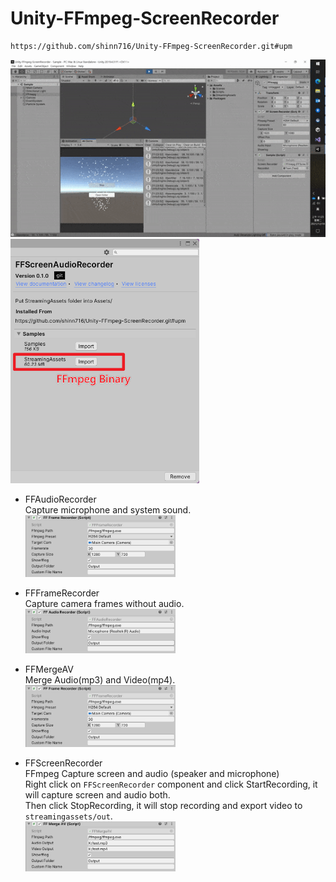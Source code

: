 # Unity-FFmpeg-ScreenRecorder
```
https://github.com/shinn716/Unity-FFmpeg-ScreenRecorder.git#upm
```    

<img src="https://github.com/shinn716/Unity-FFmpeg-ScreenRecorder/blob/main/img/img_2.gif" /></a>  
<img src="https://github.com/shinn716/Unity-FFmpeg-ScreenRecorder/blob/main/img/img_2-0.png" width="60%"/></a>  

* FFAudioRecorder  
Capture microphone and system sound.  
<img src="https://github.com/shinn716/Unity-FFmpeg-ScreenRecorder/blob/main/img/img_2-1.png" width="50%"/></a>  

* FFFrameRecorder  
Capture camera frames without audio.  
<img src="https://github.com/shinn716/Unity-FFmpeg-ScreenRecorder/blob/main/img/img_2-2.png" width="50%"/></a>  

* FFMergeAV  
Merge Audio(mp3) and Video(mp4).  
<img src="https://github.com/shinn716/Unity-FFmpeg-ScreenRecorder/blob/main/img/img_2-3.png" width="50%"/></a>  

* FFScreenRecorder  
FFmpeg Capture screen and audio (speaker and microphone)  
Right click on ```FFScreenRecorder``` component and click StartRecording, it will capture screen and audio both.  
Then click StopRecording, it will stop recording and export video to ```streamingassets/out```.  
<img src="https://github.com/shinn716/Unity-FFmpeg-ScreenRecorder/blob/main/img/img_2-4.png" width="50%"/></a>  

